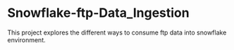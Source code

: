 # Snowflake-ftp-Data_Ingestion
This project explores the different ways to consume ftp data into snowflake environment.
